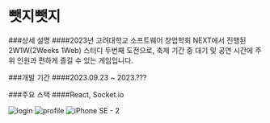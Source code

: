 # 뺏지뺏지

###상세 설명
####2023년 고려대학교 소프트웨어 창업학회 NEXT에서 진행된 2W1W(2Weeks 1Web) 스터디 두번째 도전으로, 축제 기간 중 대기 및 공연 시간에 주위 인원과 편하게 즐길 수 있는 게임입니다.

###개발 기간
####2023.09.23 ~ 2023.???

###주요 스택
####React, Socket.io

![login](https://github.com/user-attachments/assets/b6818bb1-13d6-4c4d-99ba-fcbe3dcf9752)
![profile](https://github.com/user-attachments/assets/35dc8a4a-0340-40fb-9921-f7d7d162e48a)
![iPhone SE - 2](https://github.com/user-attachments/assets/258aa891-c2ef-417f-915b-b5813754a4cc)
